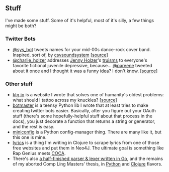 ## Stuff
I've made some stuff. Some of it's helpful, most of it's silly, a few things
might be both? 

### Twitter Bots

* [@sys_bot](http://twitter.com/__sys__bot__) tweets names for your mid-00s
    dance-rock cover band. Inspired, sort of, by
    [csvsoundsystem](https://twitter.com/csvsoundsystem)
    \[[source](https://github.com/swizzard/sys_bot)\]
* [@charlie_holzer](http://twitter.com/charlie_holzer) addresses
    [Jenny Holzer](https://en.wikipedia.org/wiki/Jenny_Holzer)'s
    [truisms](https://mfx.dasburo.com/art/truisms.html) to everyone's
    favorite fictional juvenile depressive, because...
    [@pareene](http://twitter.com/pareene) tweeted about it once and I thought
    it was a funny idea? I don't know.
    \[[source](https://github.com/swizzard/true_charlie_brown)\]

### Other stuff

* [ktg.io](http://www.ktg.io) is a website I wrote that solves one of
    humanity's oldest problems: what should I tattoo across my knuckles?
    \[[source](https://github.com/swizzard/ktg.io)\]
* [botmaster](https://github.com/swizzard/botmaster) is a teensy Python lib I
    wrote that at least tries to make creating twitter bots easier. Basically,
    after you figure out your OAuth stuff (there's some hopefully-helpful stuff
    about that process in the docs), you just decorate a function that returns
    a string or generator, and the rest is easy.
* [miniconfig](https://github.com/swizzard/miniconfig) is a Python
    config-manager thing. There are many like it, but this one is mine.
* [lyrics](https://github.com/swizzard/lyrics) is a thing I'm writing in
    Clojure to scrape lyrics from one of those free websites and put them in
    Neo4J. The ultimate goal is something like Rap Genius meets
    [COCA](http://corpus.byu.edu/coca/).
* There's also
    [a half-finished parser & lexer written in Go](https://github.com/swizzard/rakerdirz),
    and the remains of my aborted Comp Ling Masters' thesis, in
    [Python](https://github.com/swizzard/ts) and
    [Clojure](https://github.com/swizzard/ts-clojure) flavors.
